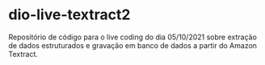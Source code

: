 # dio-live-textract2
Repositório de código para o live coding do dia 05/10/2021 sobre extração de dados estruturados e gravação em banco de dados a partir do Amazon Textract.


